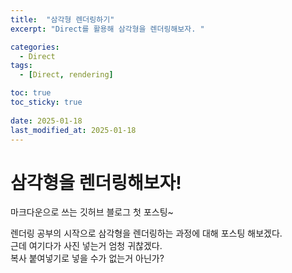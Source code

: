 ```yaml
---
title:  "삼각형 렌더링하기"
excerpt: "Direct를 활용해 삼각형을 렌더링해보자. "

categories:
  - Direct
tags:
  - [Direct, rendering]

toc: true
toc_sticky: true
 
date: 2025-01-18
last_modified_at: 2025-01-18
---
```


# 삼각형을 렌더링해보자!

마크다운으로 쓰는 깃허브 블로그 첫 포스팅~

렌더링 공부의 시작으로 삼각형을 렌더링하는 과정에 대해 포스팅 해보겠다.  
근데 여기다가 사진 넣는거 엄청 귀찮겠다.  
복사 붙여넣기로 넣을 수가 없는거 아닌가?

